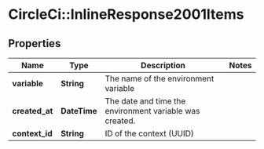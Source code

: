 # CircleCi::InlineResponse2001Items

## Properties
Name | Type | Description | Notes
------------ | ------------- | ------------- | -------------
**variable** | **String** | The name of the environment variable | 
**created_at** | **DateTime** | The date and time the environment variable was created. | 
**context_id** | **String** | ID of the context (UUID) | 

